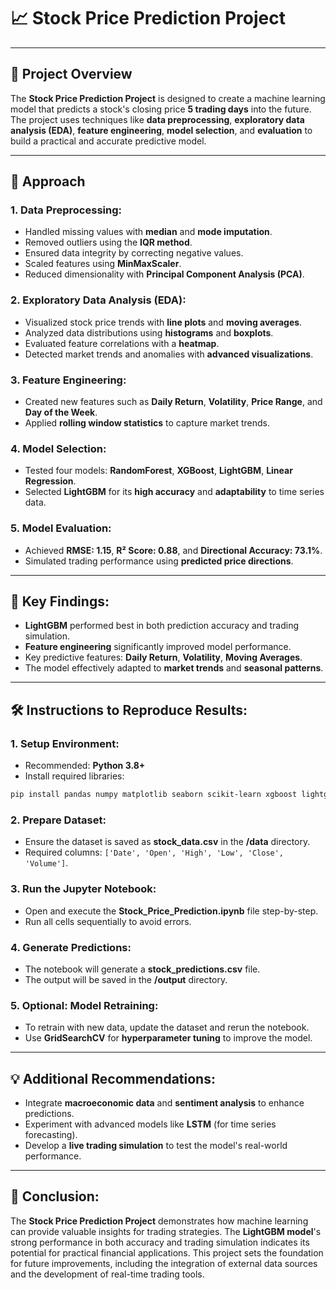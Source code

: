 # 📈 **Stock Price Prediction Project**  

---

## 📝 **Project Overview**  

The **Stock Price Prediction Project** is designed to create a machine learning model that predicts a stock's closing price **5 trading days** into the future. The project uses techniques like **data preprocessing**, **exploratory data analysis (EDA)**, **feature engineering**, **model selection**, and **evaluation** to build a practical and accurate predictive model.

---

## 🚀 **Approach**  

### 1. **Data Preprocessing:**  
- Handled missing values with **median** and **mode imputation**.  
- Removed outliers using the **IQR method**.  
- Ensured data integrity by correcting negative values.  
- Scaled features using **MinMaxScaler**.  
- Reduced dimensionality with **Principal Component Analysis (PCA)**.  

### 2. **Exploratory Data Analysis (EDA):**  
- Visualized stock price trends with **line plots** and **moving averages**.  
- Analyzed data distributions using **histograms** and **boxplots**.  
- Evaluated feature correlations with a **heatmap**.  
- Detected market trends and anomalies with **advanced visualizations**.  

### 3. **Feature Engineering:**  
- Created new features such as **Daily Return**, **Volatility**, **Price Range**, and **Day of the Week**.  
- Applied **rolling window statistics** to capture market trends.  

### 4. **Model Selection:**  
- Tested four models: **RandomForest**, **XGBoost**, **LightGBM**, **Linear Regression**.  
- Selected **LightGBM** for its **high accuracy** and **adaptability** to time series data.  

### 5. **Model Evaluation:**  
- Achieved **RMSE: 1.15**, **R² Score: 0.88**, and **Directional Accuracy: 73.1%**.  
- Simulated trading performance using **predicted price directions**.  

---

## 🔑 **Key Findings:**  

- **LightGBM** performed best in both prediction accuracy and trading simulation.  
- **Feature engineering** significantly improved model performance.  
- Key predictive features: **Daily Return**, **Volatility**, **Moving Averages**.  
- The model effectively adapted to **market trends** and **seasonal patterns**.  

---

## 🛠️ **Instructions to Reproduce Results:**  

### 1. **Setup Environment:**  
- Recommended: **Python 3.8+**  
- Install required libraries:  
```bash
pip install pandas numpy matplotlib seaborn scikit-learn xgboost lightgbm
```

### 2. **Prepare Dataset:**  
- Ensure the dataset is saved as **stock_data.csv** in the **/data** directory.  
- Required columns: `['Date', 'Open', 'High', 'Low', 'Close', 'Volume']`.  

### 3. **Run the Jupyter Notebook:**  
- Open and execute the **Stock_Price_Prediction.ipynb** file step-by-step.  
- Run all cells sequentially to avoid errors.  

### 4. **Generate Predictions:**  
- The notebook will generate a **stock_predictions.csv** file.  
- The output will be saved in the **/output** directory.  

### 5. **Optional: Model Retraining:**  
- To retrain with new data, update the dataset and rerun the notebook.  
- Use **GridSearchCV** for **hyperparameter tuning** to improve the model.  

---

## 💡 **Additional Recommendations:**  

- Integrate **macroeconomic data** and **sentiment analysis** to enhance predictions.  
- Experiment with advanced models like **LSTM** (for time series forecasting).  
- Develop a **live trading simulation** to test the model's real-world performance.  

---

## 🎯 **Conclusion:**  

The **Stock Price Prediction Project** demonstrates how machine learning can provide valuable insights for trading strategies. The **LightGBM model**'s strong performance in both accuracy and trading simulation indicates its potential for practical financial applications. This project sets the foundation for future improvements, including the integration of external data sources and the development of real-time trading tools.
